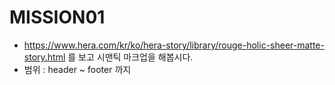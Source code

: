 # MISSION01

- <a href="https://www.hera.com/kr/ko/hera-story/library/rouge-holic-sheer-matte-story.html" target="_blank">https://www.hera.com/kr/ko/hera-story/library/rouge-holic-sheer-matte-story.html</a>
  를 보고 시맨틱 마크업을 해봅시다.
- 범위 : header ~ footer 까지
